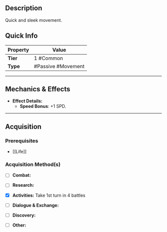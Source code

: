 ## Description
 Quick and sleek movement.

## Quick Info
| Property | Value              |
| -------- | ------------------ |
| **Tier** | 1 #Common          |
| **Type** | #Passive #Movement |

---

## Mechanics & Effects
- **Effect Details:**
    - **Speed Bonus**: +1 SPD.

---

## Acquisition
### Prerequisites
- [[Life]]

### Acquisition Method(s)
- [ ] **Combat:** 
- [ ] **Research:** 
- [x] **Activities:** Take 1st turn in 4 battles
- [ ] **Dialogue & Exchange:** 
- [ ] **Discovery:** 
- [ ] **Other:** 


